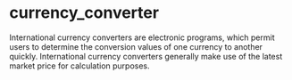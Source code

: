 # currency_converter
International currency converters are electronic programs, which permit users to determine the conversion values of one currency to another quickly. International currency converters generally make use of the latest market price for calculation purposes.
